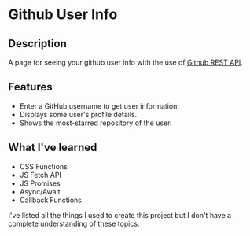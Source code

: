 # Github User Info

## Description

A page for seeing your github user info with the use of [Github REST API](https://docs.github.com/en/rest/guides/getting-started-with-the-rest-api?apiVersion=2022-11-28&tool=javascript).

## Features

-  Enter a GitHub username to get user information.
-  Displays some user's profile details.
-  Shows the most-starred repository of the user.

## What I've learned

-  CSS Functions
-  JS Fetch API
-  JS Promises
-  Async/Await
-  Callback Functions

I've listed all the things I used to create this project but I don't have a complete understanding of these topics.
